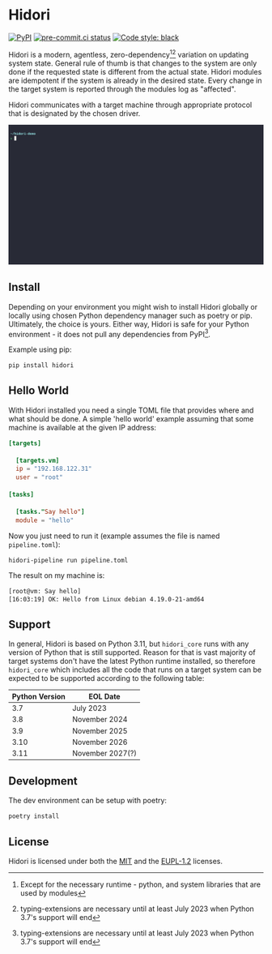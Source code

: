 # Hidori

[![PyPI](https://img.shields.io/pypi/v/hidori)](https://pypi.org/project/hidori/)
[![pre-commit.ci status](https://results.pre-commit.ci/badge/github/hidori-dev/hidori/main.svg)](https://results.pre-commit.ci/latest/github/hidori-dev/hidori/main)
[![Code style: black](https://img.shields.io/badge/code%20style-black-000000.svg)](https://github.com/hidori-dev/hidori)

Hidori is a modern, agentless, zero-dependency[^1][^2] variation on updating system state. General rule of thumb is that changes to the system are only done if the requested state is different from the actual state. Hidori modules are idempotent if the system is already in the desired state.
Every change in the target system is reported through the modules log as "affected".

Hidori communicates with a target machine through appropriate protocol that is designated by the chosen driver.

![Hidori demo](https://raw.githubusercontent.com/hidori-dev/hidori/main/assets/hidori_demo.gif)

## Install

Depending on your environment you might wish to install Hidori globally or locally using chosen Python dependency manager such as poetry or pip.
Ultimately, the choice is yours. Either way, Hidori is safe for your Python environment - it does not pull any dependencies from PyPI[^2].

Example using pip:
```sh
pip install hidori
```

## Hello World

With Hidori installed you need a single TOML file that provides where and what should be done. A simple 'hello world' example assuming that some machine is available at the given IP address:

```toml
[targets]

  [targets.vm]
  ip = "192.168.122.31"
  user = "root"

[tasks]

  [tasks."Say hello"]
  module = "hello"
```

Now you just need to run it (example assumes the file is named `pipeline.toml`):

```sh
hidori-pipeline run pipeline.toml
```

The result on my machine is:

```
[root@vm: Say hello]
[16:03:19] OK: Hello from Linux debian 4.19.0-21-amd64
```

## Support

In general, Hidori is based on Python 3.11, but `hidori_core` runs with any version of Python that is still supported.
Reason for that is vast majority of target systems don't have the latest Python runtime installed, so therefore `hidori_core`
which includes all the code that runs on a target system can be expected to be supported according to the following table:

| Python Version |     EOL Date     |
| -------------- | ---------------- |
| 3.7            | July 2023        |
| 3.8            | November 2024    |
| 3.9            | November 2025    |
| 3.10           | November 2026    |
| 3.11           | November 2027(?) |

## Development

The dev environment can be setup with poetry:
```sh
poetry install
```

[^1]: Except for the necessary runtime - python, and system libraries that are used by modules
[^2]: typing-extensions are necessary until at least July 2023 when Python 3.7's support will end

## License

Hidori is licensed under both the [MIT](LICENSE-MIT) and the [EUPL-1.2](LICENSE-EUPL) licenses.

